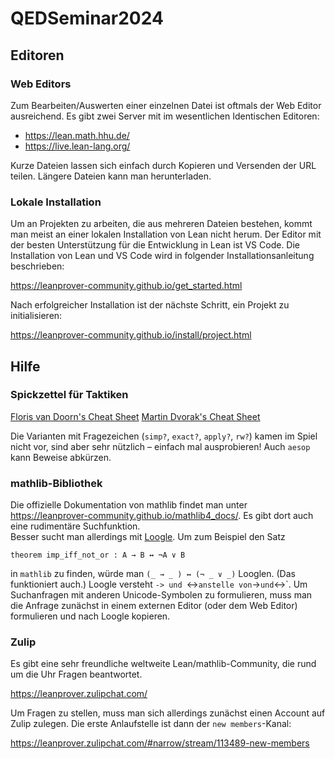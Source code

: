 # QEDSeminar2024

## Editoren

### Web Editors

Zum Bearbeiten/Auswerten einer einzelnen Datei ist oftmals der Web Editor ausreichend.  Es gibt zwei Server mit im wesentlichen Identischen Editoren:

- https://lean.math.hhu.de/
- https://live.lean-lang.org/

Kurze Dateien lassen sich einfach durch Kopieren und Versenden der URL teilen. Längere Dateien kann man herunterladen.

### Lokale Installation

Um an Projekten zu arbeiten, die aus mehreren Dateien bestehen, kommt man meist an einer lokalen Installation von Lean nicht herum.  Der Editor mit der besten Unterstützung für die Entwicklung in Lean ist VS Code.  Die Installation von Lean und VS Code wird in folgender Installationsanleitung beschrieben:

https://leanprover-community.github.io/get_started.html

Nach erfolgreicher Installation ist der nächste Schritt, ein Projekt zu initialisieren:

https://leanprover-community.github.io/install/project.html


## Hilfe

### Spickzettel für Taktiken

[Floris van Doorn's Cheat Sheet](https://github.com/fpvandoorn/LeanCourse23/blob/master/lean-tactics.pdf) 
[Martin Dvorak's Cheat Sheet](https://github.com/madvorak/lean4-tactics)

Die Varianten mit Fragezeichen (`simp?`, `exact?`, `apply?`, `rw?`) kamen im Spiel nicht vor, sind aber sehr nützlich – einfach mal ausprobieren!  Auch `aesop` kann Beweise abkürzen.


### mathlib-Bibliothek

Die offizielle Dokumentation von mathlib findet man unter  https://leanprover-community.github.io/mathlib4_docs/.  Es gibt dort auch eine rudimentäre Suchfunktion.  
Besser sucht man allerdings mit [Loogle](https://loogle.lean-lang.org/). Um zum Beispiel den Satz

    theorem imp_iff_not_or : A → B ↔ ¬A ∨ B

in `mathlib` zu finden, würde man `(_ → _ ) ↔ (¬ _ ∨ _)` Looglen.  (Das funktioniert auch.)
Loogle versteht `-> und `<->` anstelle von `→` und `↔`.  Um Suchanfragen mit anderen Unicode-Symbolen zu formulieren, muss man die Anfrage zunächst in einem externen Editor (oder dem Web Editor) formulieren und nach Loogle kopieren.

### Zulip

Es gibt eine sehr freundliche weltweite Lean/mathlib-Community, die rund um die Uhr Fragen beantwortet.  

https://leanprover.zulipchat.com/

Um Fragen zu stellen, muss man sich allerdings zunächst einen Account auf Zulip zulegen.  Die erste Anlaufstelle ist dann der `new members`-Kanal:

https://leanprover.zulipchat.com/#narrow/stream/113489-new-members

